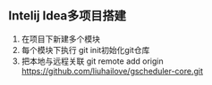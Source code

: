 ## Intelij Idea多项目搭建
1. 在项目下新建多个模块
2. 每个模块下执行 git init初始化git仓库
3. 把本地与远程关联 git remote add origin https://github.com/liuhailove/gscheduler-core.git